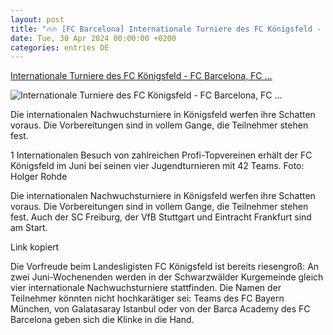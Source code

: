 ```yaml
---
layout: post
title: "🔥🔥 [FC Barcelona] Internationale Turniere des FC Königsfeld - FC Barcelona, FC ..."
date: Tue, 30 Apr 2024 00:00:00 +0200
categories: entries DE
---
```

[Internationale Turniere des FC Königsfeld - FC Barcelona, FC ...](https://www.schwarzwaelder-bote.de/inhalt.internationale-turniere-des-fc-koenigsfeld-fc-barcelona-fc-bayern-muenchen-und-co-im-schwarzwald.b3575c9a-d0f6-4654-960a-1e8b54578b30.html)

![Internationale Turniere des FC Königsfeld - FC Barcelona, FC ...](https://www.schwarzwaelder-bote.de/media.media.9e890fb5-8505-45bb-9a46-7b0c4ed1db35.16x9_1024.jpg)

Die internationalen Nachwuchsturniere in Königsfeld werfen ihre Schatten voraus. Die Vorbereitungen sind in vollem Gange, die Teilnehmer stehen fest.

1 Internationalen Besuch von zahlreichen Profi-Topvereinen erhält der FC Königsfeld im Juni bei seinen vier Jugendturnieren mit 42 Teams. Foto: Holger Rohde

Die internationalen Nachwuchsturniere in Königsfeld werfen ihre Schatten voraus. Die Vorbereitungen sind in vollem Gange, die Teilnehmer stehen fest. Auch der SC Freiburg, der VfB Stuttgart und Eintracht Frankfurt sind am Start.









Link kopiert



Die Vorfreude beim Landesligisten FC Königsfeld ist bereits riesengroß: An zwei Juni-Wochenenden werden in der Schwarzwälder Kurgemeinde gleich vier internationale Nachwuchsturniere stattfinden. Die Namen der Teilnehmer könnten nicht hochkarätiger sei: Teams des FC Bayern München, von Galatasaray Istanbul oder von der Barca Academy des FC Barcelona geben sich die Klinke in die Hand.

